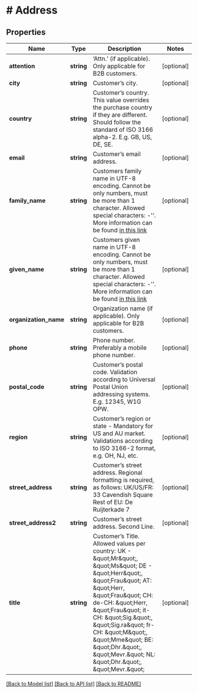 # # Address

## Properties

Name | Type | Description | Notes
------------ | ------------- | ------------- | -------------
**attention** | **string** | ‘Attn.’ (if applicable). Only applicable for B2B customers. | [optional]
**city** | **string** | Customer’s city. | [optional]
**country** | **string** | Customer’s country. This value overrides the purchase country if they are different. Should follow the standard of ISO 3166 alpha-2. E.g. GB, US, DE, SE. | [optional]
**email** | **string** | Customer’s email address. | [optional]
**family_name** | **string** | Customers family name in UTF-8 encoding. Cannot be only numbers, must be more than 1 character. Allowed special characters: -&#39;’. More information can be found [in this link](https://docs.klarna.com/klarna-payments/in-depth-knowledge/customer-data-requirements/#details-needed-per-market) | [optional]
**given_name** | **string** | Customers given name in UTF-8 encoding. Cannot be only numbers, must be more than 1 character. Allowed special characters: -&#39;’. More information can be found [in this link](https://docs.klarna.com/klarna-payments/in-depth-knowledge/customer-data-requirements/#details-needed-per-market) | [optional]
**organization_name** | **string** | Organization name (if applicable). Only applicable for B2B customers. | [optional]
**phone** | **string** | Phone number. Preferably a mobile phone number. | [optional]
**postal_code** | **string** | Customer’s postal code. Validation according to Universal Postal Union addressing systems. E.g. 12345, W1G OPW. | [optional]
**region** | **string** | Customer’s region or state - Mandatory for US and AU market. Validations according to ISO 3166-2 format, e.g. OH, NJ, etc. | [optional]
**street_address** | **string** | Customer’s street address. Regional formatting is required, as follows: UK/US/FR: 33 Cavendish Square Rest of EU: De Ruijterkade 7 | [optional]
**street_address2** | **string** | Customer’s street address. Second Line. | [optional]
**title** | **string** | Customer’s Title. Allowed values per country: UK - \&quot;Mr\&quot;, \&quot;Ms\&quot; DE - \&quot;Herr\&quot;, \&quot;Frau\&quot; AT: \&quot;Herr, \&quot;Frau\&quot; CH: de-CH: \&quot;Herr, \&quot;Frau\&quot; it-CH: \&quot;Sig.\&quot;, \&quot;Sig.ra\&quot; fr-CH: \&quot;M\&quot;, \&quot;Mme\&quot;  BE: \&quot;Dhr.\&quot;, \&quot;Mevr.\&quot; NL: \&quot;Dhr.\&quot;, \&quot;Mevr.\&quot; | [optional]

[[Back to Model list]](../../README.md#models) [[Back to API list]](../../README.md#endpoints) [[Back to README]](../../README.md)
